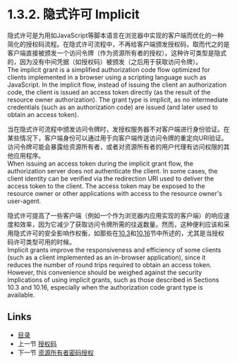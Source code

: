 1.3.2. 隐式许可 Implicit
=========================
隐式许可是为用如JavaScript等脚本语言在浏览器中实现的客户端而优化的一种简化的授权码流程。在隐式许可流程中，不再给客户端颁发授权码，取而代之的是客户端直接被颁发一个访问令牌（作为资源所有者的授权）。这种许可类型是隐式的，因为没有中间凭据（如授权码）被颁发（之后用于获取访问令牌）。  
The implicit grant is a simplified authorization code flow optimized for clients implemented in a browser using a scripting language such as JavaScript.  In the implicit flow, instead of issuing the client an authorization code, the client is issued an access token directly (as the result of the resource owner authorization).  The grant type is implicit, as no intermediate credentials (such as an authorization code) are issued (and later used to obtain an access token).

当在隐式许可流程中颁发访问令牌时，发授权服务器不对客户端进行身份验证。在某些情况下，客户端身份可以通过用于向客户端传送访问令牌的重定向URI验证。访问令牌可能会暴露给资源所有者，或者对资源所有者的用户代理有访问权限的其他应用程序。  
When issuing an access token during the implicit grant flow, the authorization server does not authenticate the client.  In some cases, the client identity can be verified via the redirection URI used to deliver the access token to the client.  The access token may be exposed to the resource owner or other applications with access to the resource owner's user-agent.

隐式许可提高了一些客户端（例如一个作为浏览器内应用实现的客户端）的响应速度和效率，因为它减少了获取访问令牌所需的往返数量。然而，这种便利应该和采用隐式许可的安全影响作权衡，如那些在[10.3](../Section10/10.3.md)和[10.16](../Section10/10.16.md)节中所述的，尤其是当授权码许可类型可用的时候。  
Implicit grants improve the responsiveness and efficiency of some clients (such as a client implemented as an in-browser application), since it reduces the number of round trips required to obtain an access token.  However, this convenience should be weighed against the security implications of using implicit grants, such as those described in Sections 10.3 and 10.16, especially when the authorization code grant type is available.

## Links

* [目录](../SUMMARY.md)
* 上一节 [授权码](1.3.1.md)
* 下一节 [资源所有者密码授权](1.3.3.md)
